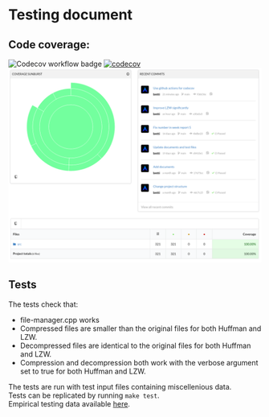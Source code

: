 # Testing document
## Code coverage:
![Codecov workflow badge](https://github.com/bntti/tiralabra/actions/workflows/codecov.yml/badge.svg)
[![codecov](https://codecov.io/gh/bntti/tiralabra/branch/main/graph/badge.svg?token=UUM7HC26G1)](https://codecov.io/gh/bntti/tiralabra)  
![Code coverage report](./images/codecov-report.png)

## Tests
The tests check that:
- file-manager.cpp works
- Compressed files are smaller than the original files for both Huffman and LZW.
- Decompressed files are identical to the original files for both Huffman and LZW.
- Compression and decompression both work with the verbose argument set to true for both Huffman and LZW.

The tests are run with test input files containing miscellenious data.  
Tests can be replicated by running `make test`.  
Empirical testing data available [here](./Implementation-document.md).